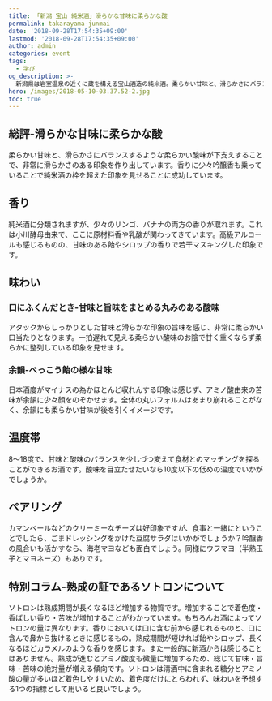 ```yaml
---
title: 「新潟 宝山 純米酒」滑らかな甘味に柔らかな酸
permalink: takarayama-junmai
date: '2018-09-28T17:54:35+09:00'
lastmod: '2018-09-28T17:54:35+09:00'
author: admin
categories: event
tags:
  - 学び
og_description: >-
  新潟県は岩室温泉の近くに蔵を構える宝山酒造の純米酒。柔らかい甘味と、滑らかさにバランスするような柔らかい酸味が下支えすることで、非常に滑らかさのある印象を作り出しています。香りに少々吟醸香も乗っていることで純米酒の枠を超えた印象を見せることに成功しています。アタックからしっかりとした甘味と滑らかな印象の旨味を感じ、非常に柔らかい口当たりとなります。一拍遅れて見える柔らかい酸味のお陰で甘く重くならず柔らかに整列している印象を見せます。日本酒度がマイナスの為かほとんど収れんする印象は感じず、アミノ酸由来の苦味が余韻に少々顔をのぞかせます。全体の丸いフォルムはあまり崩れることがなく、余韻にも柔らかい甘味が後を引くイメージです。
hero: /images/2018-05-10-03.37.52-2.jpg
toc: true
---
```

## 総評-滑らかな甘味に柔らかな酸
柔らかい甘味と、滑らかさにバランスするような柔らかい酸味が下支えすることで、非常に滑らかさのある印象を作り出しています。香りに少々吟醸香も乗っていることで純米酒の枠を超えた印象を見せることに成功しています。

## 香り
純米酒に分類されますが、少々のリンゴ、バナナの両方の香りが取れます。これは小川酵母由来で、ここに原材料香や乳酸が関わってきています。高級アルコールも感じるものの、甘味のある飴やシロップの香りで若干マスキングした印象です。

## 味わい

### 口にふくんだとき-甘味と旨味をまとめる丸みのある酸味
アタックからしっかりとした甘味と滑らかな印象の旨味を感じ、非常に柔らかい口当たりとなります。一拍遅れて見える柔らかい酸味のお陰で甘く重くならず柔らかに整列している印象を見せます。

### 余韻-べっこう飴の様な甘味
日本酒度がマイナスの為かほとんど収れんする印象は感じず、アミノ酸由来の苦味が余韻に少々顔をのぞかせます。全体の丸いフォルムはあまり崩れることがなく、余韻にも柔らかい甘味が後を引くイメージです。

## 温度帯
8〜18度で、甘味と酸味のバランスを少しづつ変えて食材とのマッチングを探ることができるお酒です。酸味を目立たせたいなら10度以下の低めの温度でいかがでしょうか。

## ペアリング
カマンベールなどのクリーミーなチーズは好印象ですが、食事と一緒にということでしたら、ごまドレッシングをかけた豆腐サラダはいかがでしょうか？吟醸香の風合いも活かすなら、海老マヨなども面白でしょう。同様にウフマヨ（半熟玉子とマヨネーズ）もありです。

## 特別コラム-熟成の証であるソトロンについて
ソトロンは熟成期間が長くなるほど増加する物質です。増加することで着色度・香ばしい香り・苦味が増加することがわかっています。もちろんお酒によってソトロンの量は異なります。香りにおいては口に含む前から感じれるものと、口に含んで鼻から抜けるときに感じるもの。熟成期間が短ければ飴やシロップ、長くなるほどカラメルのような香りを感じます。また一般的に新酒からは感じることはありません。熟成が進むとアミノ酸度も微量に増加するため、総じて甘味・旨味・苦味の絶対量が増える傾向です。ソトロンは清酒中に含まれる糖分とアミノ酸の量が多いほど着色しやすいため、着色度だけにとらわれず、味わいを予想する1つの指標として用いると良いでしょう。
